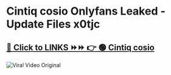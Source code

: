 
 # Cintiq cosio Onlyfans Leaked - Update Files x0tjc

## <h2><a href="https://clipsfans.com/Cintiq_cosio&ref=git">🔗 Click to LINKS ⏩⏩ 👉 🟢 Cintiq cosio </a></h2>

<a href="https://clipsfans.com/Cintiq_cosio&ref=git" rel="nofollow" data-target="animated-image.originalLink"><img src="https://i.ibb.co.com/xMMVF88/686577567.gif" alt="Viral Video Original" style="max-width: 100%; display: inline-block;" data-target="animated-image.originalImage"></a>

